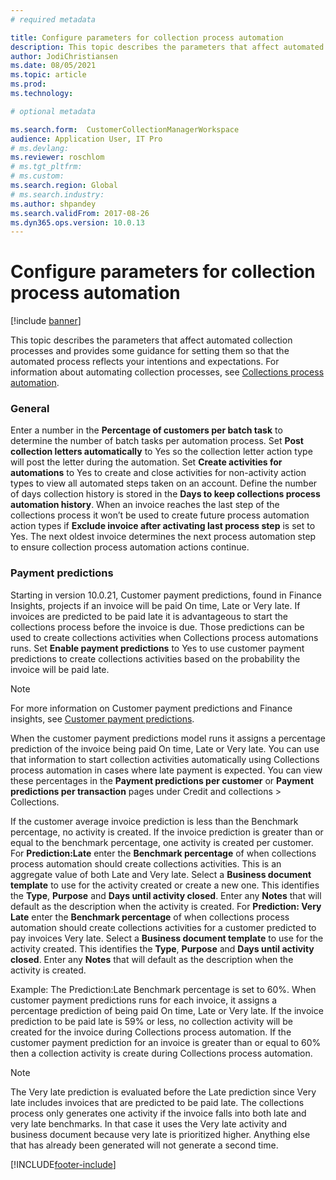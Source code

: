 ```yaml
---
# required metadata

title: Configure parameters for collection process automation
description: This topic describes the parameters that affect automated collection processes and provides some guidance for setting them so that the automated process reflects your intentions and expectations.
author: JodiChristiansen
ms.date: 08/05/2021
ms.topic: article
ms.prod: 
ms.technology: 

# optional metadata

ms.search.form:  CustomerCollectionManagerWorkspace
audience: Application User, IT Pro
# ms.devlang: 
ms.reviewer: roschlom
# ms.tgt_pltfrm: 
# ms.custom: 
ms.search.region: Global
# ms.search.industry: 
ms.author: shpandey
ms.search.validFrom: 2017-08-26 
ms.dyn365.ops.version: 10.0.13 
---
```


# Configure parameters for collection process automation

[!include [banner](../includes/banner.md)]

This topic describes the parameters that affect automated collection processes and provides some guidance for setting them so that the automated process reflects your intentions and expectations. For information about automating collection processes, see [Collections process automation](collections-process-automate.md).

### General
Enter a number in the **Percentage of customers per batch task** to determine the number of batch tasks per automation process. Set **Post collection letters automatically** to Yes so the collection letter action type will post the letter during the automation. Set **Create activities for automations** to Yes to create and close activities for non-activity action types to view all automated steps taken on an account. Define the number of days collection history is stored in the **Days to keep collections process automation history**. When an invoice reaches the last step of the collections process it won’t be used to create future process automation action types if **Exclude invoice after activating last process step** is set to Yes. The next oldest invoice determines the next process automation step to ensure collection process automation actions continue. 

### Payment predictions
Starting in version 10.0.21, Customer payment predictions, found in Finance Insights, projects if an invoice will be paid On time, Late or Very late. If invoices are predicted to be paid late it is advantageous to start the collections process before the invoice is due. Those predictions can be used to create collections activities when Collections process automations runs. Set **Enable payment predictions** to Yes to use customer payment predictions to create collections activities based on the probability the invoice will be paid late. 

> [!Note]
> For more information on Customer payment predictions and Finance insights, see [Customer payment predictions](payment-insights-overview.md).

When the customer payment predictions model runs it assigns a percentage prediction of the invoice being paid On time, Late or Very late. You can use that information to start collection activities automatically using Collections process automation in cases where late payment is expected. You can view these percentages in the **Payment predictions per customer** or **Payment predictions per transaction** pages under Credit and collections > Collections. 

If the customer average invoice prediction is less than the Benchmark percentage, no activity is created. If the invoice prediction is greater than or equal to the benchmark percentage, one activity is created per customer. For **Prediction:Late** enter the **Benchmark percentage** of when collections process automation should create collections activities. This is an aggregate value of both Late and Very late. Select a **Business document template** to use for the activity created or create a new one. This identifies the **Type**, **Purpose** and **Days until activity closed**. Enter any **Notes** that will default as the description when the activity is created. For **Prediction: Very Late** enter the **Benchmark percentage** of when collections process automation should create collections activities for a customer predicted to pay invoices Very late. Select a **Business document template** to use for the activity created. This identifies the **Type**, **Purpose** and **Days until activity closed**. Enter any **Notes** that will default as the description when the activity is created. 

Example: The Prediction:Late Benchmark percentage is set to 60%. When customer payment predictions runs for each invoice, it assigns a percentage prediction of being paid On time, Late or Very late. If the invoice prediction to be paid late is 59% or less, no collection activity will be created for the invoice during Collections process automation. If the customer payment prediction for an invoice is greater than or equal to 60% then a collection activity is create during Collections process automation. 

> [!Note]
> The Very late prediction is evaluated before the Late prediction since Very late includes invoices that are predicted to be paid late. The collections process only generates one activity if the invoice falls into both late and very late benchmarks. In that case it uses the Very late activity and business document because very late is prioritized higher. Anything else that has already been generated will not generate a second time. 

[!INCLUDE[footer-include](../../includes/footer-banner.md)]
